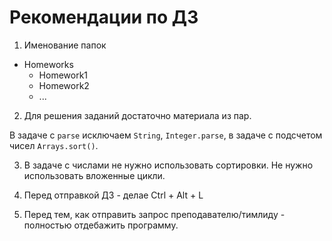 # Рекомендации по ДЗ

01. Именование папок

* Homeworks
	- Homework1
	- Homework2
	- ...

02. Для решения заданий достаточно материала из пар.

В задаче с `parse` исключаем `String`, `Integer.parse`, в задаче с подсчетом чисел `Arrays.sort()`.

03. В задаче с числами не нужно использовать сортировки. Не нужно использовать вложенные цикли. 

04. Перед отправкой ДЗ - делае Ctrl + Alt + L

05. Перед тем, как отправить запрос преподавателю/тимлиду - полностью отдебажить программу.